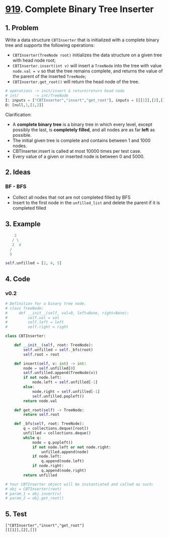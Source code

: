 # [919](https://leetcode.com/problems/complete-binary-tree-inserter/). Complete Binary Tree Inserter



## 1. Problem 

Write a data structure `CBTInserter` that is initialized with a complete binary tree and supports the following operations:

* `CBTInserter(TreeNode root)` initializes the data structure on a given tree with head node root;
* `CBTInserter.insert(int v)` will insert a `TreeNode` into the tree with value `node.val = v` so that the tree remains complete, and returns the value of the parent of the inserted `TreeNode`;
* `CBTInserter.get_root()` will return the head node of the tree.

``` python
# operations -> init/insert & return/return head node
# int/       -> int/TreeNode
I: inputs = ["CBTInserter","insert","get_root"], inputs = [[[1]],[2],[]]
O: [null,1,[1,2]]
```

Clarification: 

* A **complete binary tree** is a binary tree in which every level, except possibly the last, is **completely** **filled**, and all nodes are as far **left** as possible.
* The initial given tree is complete and contains between 1 and 1000 nodes.
* CBTInserter.insert is called at most 10000 times per test case.
* Every value of a given or inserted node is between 0 and 5000.

## 2. Ideas

### BF - BFS

* Collect all nodes that not are not completed filled by BFS
* Insert to the first node in the `unfilled_list` and delete the parent if it is completed filled

## 3. Example

``` python
    2
   / \
   2  4
  /
  5

self.unfilled = [2, 4, 5]
```

## 4. Code 

### v0.2

``` python
# Definition for a binary tree node.
# class TreeNode:
#     def __init__(self, val=0, left=None, right=None):
#         self.val = val
#         self.left = left
#         self.right = right

class CBTInserter:

    def __init__(self, root: TreeNode):
        self.unfilled = self._bfs(root)
        self.root = root

    def insert(self, v: int) -> int:
        node = self.unfilled[0]
        self.unfilled.append(TreeNode(v))
        if not node.left:
            node.left = self.unfilled[-1]
        else:
            node.right = self.unfilled[-1]
            self.unfilled.popleft()
        return node.val

    def get_root(self) -> TreeNode:
        return self.root

    def _bfs(self, root: TreeNode):
        q = collections.deque([root])
        unfilled = collections.deque()
        while q:
            node = q.popleft()
            if not node.left or not node.right:
                unfilled.append(node)
            if node.left:
                q.append(node.left)
            if node.right:
                q.append(node.right)
        return unfilled

# Your CBTInserter object will be instantiated and called as such:
# obj = CBTInserter(root)
# param_1 = obj.insert(v)
# param_2 = obj.get_root()
```

## 5. Test

```
["CBTInserter","insert","get_root"]
[[[1]],[2],[]]
```
